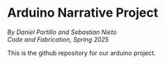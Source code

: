 # Arduino Narrative Project
_By Daniel Portillo and Sebastian Nieto_  
_Code and Fabrication, Spring 2025_  

This is the github repository for our arduino project.
